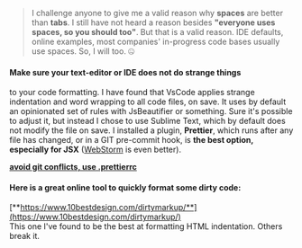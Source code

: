 > I challenge anyone to give me a valid reason why **spaces** are better than **tabs**. I still have not heard a reason besides **"everyone uses spaces, so you should too"**. But that is a valid reason. IDE defaults, online examples, most companies' in-progress code bases usually use spaces. So, I will too. 🤐  
  
  
#### Make sure your text-editor or IDE does not do strange things  
 to your code formatting. I have found that VsCode applies strange indentation and word wrapping to all code files, on save. It uses by default an opinionated set of rules with JsBeautifier or something. Sure it's possible to adjust it, but instead I chose to use Sublime Text, which by default does not modify the file on save. I installed a plugin, **Prettier**, which runs after any file has changed, or in a GIT pre-commit hook, is **the best option, especially for JSX** ([WebStorm](/ide/webstorm.md) is even better).  
  
[**avoid git conflicts, use .prettierrc**](https://prettier.io/docs/en/configuration.html)  
  
  
#### Here is a great online tool to quickly format some dirty code:  
[**https://www.10bestdesign.com/dirtymarkup/**](https://www.10bestdesign.com/dirtymarkup/)  
This one I've found to be the best at formatting HTML indentation. Others break it.